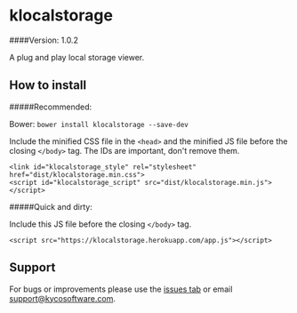 klocalstorage
=============
####Version: 1.0.2

A plug and play local storage viewer.

How to install
--------------

#####Recommended:

Bower: `bower install klocalstorage --save-dev`

Include the minified CSS file in the `<head>` and the minified JS file before
the closing `</body>` tag. The IDs are important, don't remove them.

    <link id="klocalstorage_style" rel="stylesheet" href="dist/klocalstorage.min.css">
    <script id="klocalstorage_script" src="dist/klocalstorage.min.js"></script>

#####Quick and dirty:

Include this JS file before the closing `</body>` tag.

    <script src="https://klocalstorage.herokuapp.com/app.js"></script>

Support
-------

For bugs or improvements please use the [issues tab](https://github.com/kyco/klocalstorage/issues)
or email [support@kycosoftware.com](mailto:support@kycosoftware.com).
